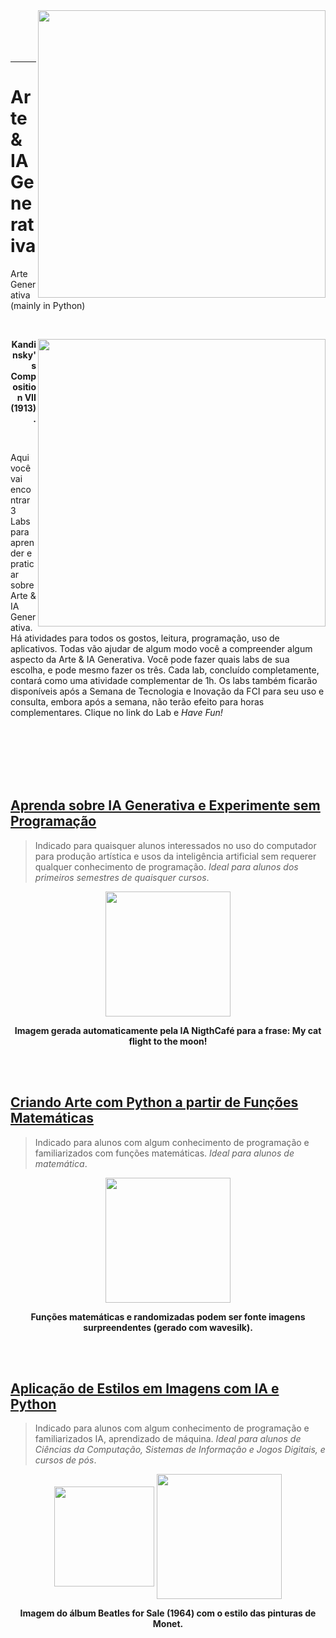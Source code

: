 <img src="http://meusite.mackenzie.br/rogerio/mackenzie70anos.jpg" width=460, align="right"> 
<!-- <h1 align=left><font size = 6, style="color:rgb(200,0,0)"> optional title </font></h1> -->

<br>

<br>

<br>

<br>

---
# Arte & IA Generativa
Arte Generativa (mainly in Python)

<br>

<p align = "right">
<img src = "http://meusite.mackenzie.br/rogerio/painters/Kandinsky.jpg" width=460, align="right">
</p>
<p align = "right">
  <b>Kandinsky's Composition VII (1913).</b>
</p>

<br>

Aqui você vai encontrar 3 Labs para aprender e praticar sobre Arte & IA Generativa. Há atividades para todos os gostos, leitura, programação, uso de aplicativos. Todas vão ajudar de algum modo você a compreender algum aspecto da  Arte & IA Generativa. Você pode fazer quais labs de sua escolha, e pode mesmo fazer os três. Cada lab, concluído completamente, contará como uma atividade complementar de 1h. Os labs também ficarão disponíveis após a Semana de Tecnologia e Inovação da FCI para seu uso e consulta, embora após a semana, não terão efeito para horas complementares. Clique no link do Lab e *Have Fun!*

<br>

<br>

<br>

<br>

<br>


## [**Aprenda sobre IA Generativa e Experimente sem Programação**](https://colab.research.google.com/github/Rogerio-mack/Arte_Generativa/blob/main/Generative_AI.ipynb) 
> Indicado para quaisquer alunos interessados no uso do computador para produção artística e usos da inteligência artificial sem requerer qualquer conhecimento de programação. *Ideal para alunos dos primeiros semestres de quaisquer cursos*.

<p align = "center">
<img src = "http://meusite.mackenzie.br/rogerio/painters/nightcafe_my_cat.png" width=200, align="center">
</p>
<p align = "center">
  <b>Imagem gerada automaticamente pela IA NigthCafé para a frase: <it>My cat flight to the moon!</it> </b>
</p>

<br>

<br>

## [**Criando Arte com Python a partir de Funções Matemáticas**](https://colab.research.google.com/github/Rogerio-mack/Arte_Generativa/blob/main/Samila_art_generator.ipynb) 
> Indicado para alunos com algum conhecimento de programação e familiarizados com funções matemáticas. *Ideal para alunos de matemática*. 

<p align = "center">
<img src = "http://meusite.mackenzie.br/rogerio/painters/wavesilk.png" width=200, align="center">
</p>
<p align = "center">
  <b>Funções matemáticas e randomizadas podem ser fonte imagens surpreendentes (gerado com wavesilk).</b>
</p>

<br>

<br>

## [**Aplicação de Estilos em Imagens com IA e Python**](https://colab.research.google.com/github/Rogerio-mack/Arte_Generativa/blob/main/Magenta_art_generator.ipynb) 
> Indicado para alunos com algum conhecimento de programação e familiarizados IA, aprendizado de máquina. *Ideal para alunos de Ciências da Computação, Sistemas de Informação e Jogos Digitais, e cursos de pós*. 


<p align = "center">
<img src="http://meusite.mackenzie.br/rogerio/painters/Monet.jpg" width=160, align="center"> 
<img src="http://meusite.mackenzie.br/rogerio/painters/beatles.png" width=200, align="center"> 
</p>
<p align = "center">
  <b>Imagem do álbum <it> Beatles for Sale (1964) </it> com o estilo das pinturas de Monet.</b>
</p>
